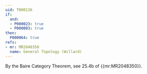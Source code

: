 ```yaml
---
uid: T000136
if:
  and:
  - P000023: true
  - P000003: true
then:
  P000064: true
refs:
- mr: MR2048350
  name: General Topology (Willard)
---
```


By the Baire Category Theorem, see 25.4b of {{mr:MR2048350}}.
